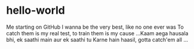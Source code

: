 # hello-world
Me starting on GitHub
I wanna be the very best, like no one ever was
To catch them is my real test, to train them is my cause
...Kaam aega hausala bhi, ek saathi main aur ek saathi tu
Karne hain haasil, gotta catch'em all ...
